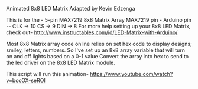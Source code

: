 Animated 8x8 LED Matrix 
Adapted by Kevin Edzenga

This is for the - 5-pin MAX7219 8x8 Matrix Array
MAX7219 pin - Arduino pin --
  CLK -> 10
  CS -> 9
  DIN -> 8
For more help setting up your 8x8 LED Matrix, check out-
http://www.instructables.com/id/LED-Matrix-with-Arduino/

Most 8x8 Matrix array code online relies on set hex code to display designs; smiley, letters, numbers.
So I've set up an 8x8 array variable that will turn on and off lights based on a 0-1 value
Convert the array into hex to send to the led driver on the 8x8 LED Matrix module.

This script will run this animation-
 https://www.youtube.com/watch?v=bccOX-seROI
